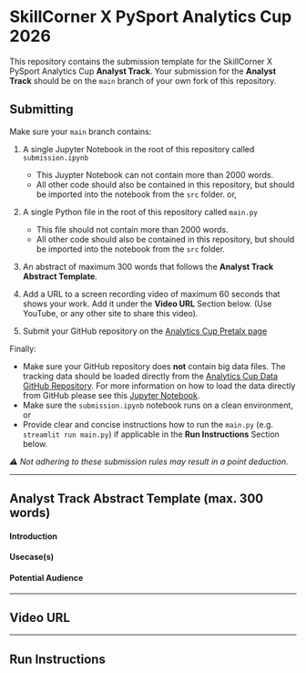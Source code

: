 # SkillCorner X PySport Analytics Cup 2026
This repository contains the submission template for the SkillCorner X PySport Analytics Cup **Analyst Track**. 
Your submission for the **Analyst Track** should be on the `main` branch of your own fork of this repository.

## Submitting
Make sure your `main` branch contains:
1. A single Jupyter Notebook in the root of this repository called `submission.ipynb`
    - This Juypter Notebook can not contain more than 2000 words.
    - All other code should also be contained in this repository, but should be imported into the notebook from the `src` folder.
or,

1. A single Python file in the root of this repository called `main.py`
    - This file should not contain more than 2000 words.
    - All other code should also be contained in this repository, but should be imported into the notebook from the `src` folder.

2. An abstract of maximum 300 words that follows the **Analyst Track Abstract Template**.
3. Add a URL to a screen recording video of maximum 60 seconds that shows your work. Add it under the **Video URL** Section below. (Use YouTube, or any other site to share this video).
4. Submit your GitHub repository on the [Analytics Cup Pretalx page](https://pretalx.pysport.org)

Finally:
- Make sure your GitHub repository does **not** contain big data files. The tracking data should be loaded directly from the [Analytics Cup Data GitHub Repository](https://github.com/SkillCorner/opendata). For more information on how to load the data directly from GitHub please see this [Jupyter Notebook](https://github.com/SkillCorner/opendata/blob/master/resources/getting-started-skc-tracking-kloppy.ipynb).
- Make sure the `submission.ipynb` notebook runs on a clean environment, or
- Provide clear and concise instructions how to run the `main.py` (e.g. `streamlit run main.py`) if applicable in the **Run Instructions** Section below.

_⚠️ Not adhering to these submission rules may result in a point deduction._

---

## Analyst Track Abstract Template (max. 300 words)
#### Introduction

#### Usecase(s)

#### Potential Audience

---

## Video URL

---

## Run Instructions